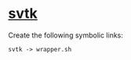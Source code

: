 # [svtk](https://hpc.nih.gov/apps/svtk.html)

Create the following symbolic links:
```
svtk -> wrapper.sh
```
